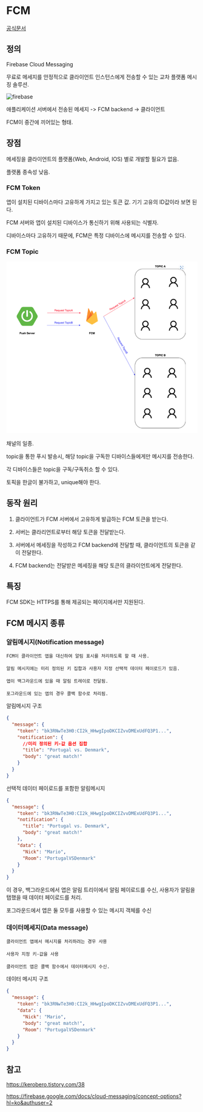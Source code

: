 # FCM

[공식문서](https://firebase.google.com/docs/cloud-messaging?hl=ko&authuser=2)

## 정의

Firebase Cloud Messaging

무료로 메세지를 안정적으로 클라이언트 인스턴스에게 전송할 수 있는 교차 플랫폼 메시징 솔루션.

![firebase](./../../images/Spring/firebase.png)

애플리케이션 서버에서 전송된 메세지
->
FCM backend
->
클라이언트

FCM이 중간에 끼어있는 형태.

## 장점

메세징을 클라이언트의 플랫폼(Web, Android, IOS) 별로 개발할 필요가 없음.

플랫폼 종속성 낮음.

### FCM Token

앱이 설치된 디바이스마다 고유하게 가지고 있는 토큰 값. 기기 고유의 ID값이라 보면 된다.

FCM 서버와 앱이 설치된 디바이스가 통신하기 위해 사용되는 식별자.

디바이스마다 고유하기 때문에, FCM은 특정 디바이스에 메시지를 전송할 수 있다.

### FCM Topic

![fcmtopic](../../images/Spring/fcmtopic.png)

채널의 일종.

topic을 통한 푸시 발송시, 해당 topic을 구독한 디바이스들에게만 메시지를 전송한다.

각 디바이스들은 topic을 구독/구독취소 할 수 있다.

토픽을 한글이 불가하고, unique해야 한다.

## 동작 원리

1. 클라이언트가 FCM 서버에서 고유하게 발급하는 FCM 토큰을 받는다.

2. 서버는 클라리언트로부터 해당 토큰을 전달받는다.

3. 서버에서 메세징을 작성하고 FCM backend에 전달할 때, 클라이언트의 토큰을 같이 전달한다.

4. FCM backend는 전달받은 메세징을 해당 토큰의 클라이언트에게 전달한다.

## 특징

FCM SDK는 HTTPS를 통해 제공되는 페이지에서만 지원된다.

## FCM 메시지 종류

### 알림메시지(Notification message)

```
FCM이 클라이언트 앱을 대신하여 알림 표시를 처리하도록 할 때 사용.

알림 메시지에는 미리 정의된 키 집합과 사용자 지정 선택적 데이터 페이로드가 있음.

앱이 백그라운드에 있을 때 알림 트레이로 전달됨.

포그라운드에 있는 앱의 경우 콜백 함수로 처리됨.
```

알림메시지 구조

```json
{
  "message": {
    "token": "bk3RNwTe3H0:CI2k_HHwgIpoDKCIZvvDMExUdFQ3P1...",
    "notification": {
      //미리 정의된 키-값 옵션 집합
      "title": "Portugal vs. Denmark",
      "body": "great match!"
    }
  }
}
```

선택적 데이터 페이로드를 포함한 알림메시지

```json
{
  "message": {
    "token": "bk3RNwTe3H0:CI2k_HHwgIpoDKCIZvvDMExUdFQ3P1...",
    "notification": {
      "title": "Portugal vs. Denmark",
      "body": "great match!"
    },
    "data": {
      "Nick": "Mario",
      "Room": "PortugalVSDenmark"
    }
  }
}
```

이 경우,
백그라운드에서 앱은 알림 트리이에서 알림 페이로드를 수신, 사용자가 알림을 탭했을 때 데이터 페이로드를 처리.

포그라운드에서 앱은 둘 모두를 사용할 수 있는 메시지 객체를 수신

### 데이터메세지(Data message)

```
클라이언트 앱에서 메시지를 처리하려는 경우 사용

사용자 지정 키-값을 사용

클라이언트 앱은 콜백 함수에서 데이터메시지 수신.
```

데이터 메시지 구조

```json
{
  "message": {
    "token": "bk3RNwTe3H0:CI2k_HHwgIpoDKCIZvvDMExUdFQ3P1...",
    "data": {
      "Nick": "Mario",
      "body": "great match!",
      "Room": "PortugalVSDenmark"
    }
  }
}
```

## 참고

https://kerobero.tistory.com/38

https://firebase.google.com/docs/cloud-messaging/concept-options?hl=ko&authuser=2
